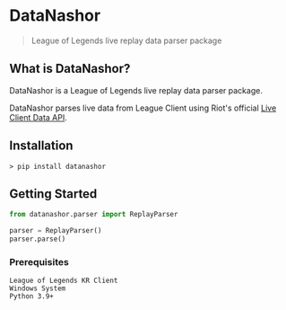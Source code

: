 # DataNashor

> League of Legends live replay data parser package


## What is DataNashor?

DataNashor is a League of Legends live replay data parser package.

DataNashor parses live data from League Client using Riot's official [Live Client Data API](https://developer.riotgames.com/docs/lol#game-client-api_live-client-data-api).

## Installation
```
> pip install datanashor
```

## Getting Started
```Python
from datanashor.parser import ReplayParser

parser = ReplayParser()
parser.parse()
```

### Prerequisites

```
League of Legends KR Client
Windows System
Python 3.9+
```